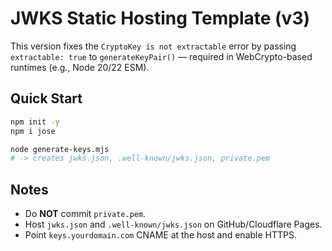 # JWKS Static Hosting Template (v3)

This version fixes the `CryptoKey is not extractable` error by passing
`extractable: true` to `generateKeyPair()` — required in WebCrypto-based
runtimes (e.g., Node 20/22 ESM).

## Quick Start

```bash
npm init -y
npm i jose

node generate-keys.mjs
# -> creates jwks.json, .well-known/jwks.json, private.pem
```

## Notes
- Do **NOT** commit `private.pem`.
- Host `jwks.json` and `.well-known/jwks.json` on GitHub/Cloudflare Pages.
- Point `keys.yourdomain.com` CNAME at the host and enable HTTPS.
